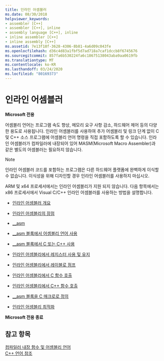 ```yaml
---
title: 인라인 어셈블러
ms.date: 08/30/2018
helpviewer_keywords:
- assembler [C++]
- assembler [C++], inline
- assembly language [C++], inline
- inline assembler [C++]
- inline assembly [C++]
ms.assetid: 7e13f18f-3628-4306-8b81-4a6d09c043fe
ms.openlocfilehash: d36c4d83a1fbf5d7ad718a7caf1dccb8f6745676
ms.sourcegitcommit: 857fa6b530224fa6c18675138043aba9aa0619fb
ms.translationtype: MT
ms.contentlocale: ko-KR
ms.lasthandoff: 03/24/2020
ms.locfileid: "80169373"
---
```

# <a name="inline-assembler"></a>인라인 어셈블러

**Microsoft 전용**

어셈블리 언어는 프로그램 속도 향상, 메모리 요구 사항 감소, 하드웨어 제어 등의 다양한 용도로 사용됩니다. 인라인 어셈블러를 사용하여 추가 어셈블리 및 링크 단계 없이 C 및 C++ 소스 프로그램에 어셈블리 언어 명령을 직접 포함하도록 할 수 있습니다. 인라인 어셈블러가 컴파일러에 내장되어 있어 MASM(Microsoft Macro Assembler)과 같은 별도의 어셈블러는 필요하지 않습니다.

> [!NOTE]
>  인라인 어셈블러 코드를 포함하는 프로그램은 다른 하드웨어 플랫폼에 완벽하게 이식할 수 없습니다. 이식성을 위해 디자인할 경우 인라인 어셈블러를 사용하지 마십시오.

ARM 및 x64 프로세서에서는 인라인 어셈블리가 지원 되지 않습니다.  다음 항목에서는 x86 프로세서에서 Visual C/C++ 인라인 어셈블러를 사용하는 방법을 설명합니다.

- [인라인 어셈블러 개요](../../assembler/inline/inline-assembler-overview.md)

- [인라인 어셈블리의 장점](../../assembler/inline/advantages-of-inline-assembly.md)

- [__asm](../../assembler/inline/asm.md)

- [__asm 블록에서 어셈블리 언어 사용](../../assembler/inline/using-assembly-language-in-asm-blocks.md)

- [__asm 블록에서 C 또는 C++ 사용](../../assembler/inline/using-c-or-cpp-in-asm-blocks.md)

- [인라인 어셈블리에서 레지스터 사용 및 유지](../../assembler/inline/using-and-preserving-registers-in-inline-assembly.md)

- [인라인 어셈블리에서 레이블로 점프](../../assembler/inline/jumping-to-labels-in-inline-assembly.md)

- [인라인 어셈블리에서 C 함수 호출](../../assembler/inline/calling-c-functions-in-inline-assembly.md)

- [인라인 어셈블리에서 C++ 함수 호출](../../assembler/inline/calling-cpp-functions-in-inline-assembly.md)

- [__asm 블록을 C 매크로로 정의](../../assembler/inline/defining-asm-blocks-as-c-macros.md)

- [인라인 어셈블리 최적화](../../assembler/inline/optimizing-inline-assembly.md)

**Microsoft 전용 종료**

## <a name="see-also"></a>참고 항목

[컴파일러 내장 함수 및 어셈블리 언어](../../intrinsics/compiler-intrinsics-and-assembly-language.md)<br/>
[C++ 언어 참조](../../cpp/cpp-language-reference.md)<br/>
